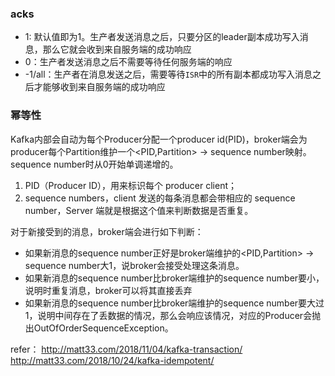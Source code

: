 ### acks
- 1: 默认值即为1。生产者发送消息之后，只要分区的leader副本成功写入消息，那么它就会收到来自服务端的成功响应 
- 0：生产者发送消息之后不需要等待任何服务端的响应
- -1/all：生产者在消息发送之后，需要等待`ISR`中的所有副本都成功写入消息之后才能够收到来自服务端的成功响应

### 幂等性

Kafka内部会自动为每个Producer分配一个producer id(PID)，broker端会为producer每个Partition维护一个<PID,Partition> -> sequence number映射。sequence number时从0开始单调递增的。

1. PID（Producer ID），用来标识每个 producer client；
2. sequence numbers，client 发送的每条消息都会带相应的 sequence number，Server 端就是根据这个值来判断数据是否重复。

对于新接受到的消息，broker端会进行如下判断：

- 如果新消息的sequence number正好是broker端维护的<PID,Partition> -> sequence number大1，说broker会接受处理这条消息。
- 如果新消息的sequence number比broker端维护的sequence number要小，说明时重复消息，broker可以将其直接丢弃
- 如果新消息的sequence number比broker端维护的sequence number要大过1，说明中间存在了丢数据的情况，那么会响应该情况，对应的Producer会抛出OutOfOrderSequenceException。

refer：
http://matt33.com/2018/11/04/kafka-transaction/
http://matt33.com/2018/10/24/kafka-idempotent/
